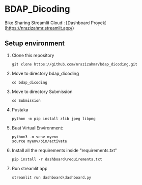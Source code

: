 # BDAP_Dicoding
Bike Sharing
Streamlit Cloud : [Dashboard Proyek] (https://nrazizahmr.streamlit.app/)
## Setup environment
1. Clone this repository
   ```
   git clone https://github.com/nrazizahmr/bdap_dicoding.git
   ```

2. Move to directory bdap_dicoding
   ```
   cd bdap_dicoding
   ```

3. Move to directory Submission
   ```
   cd Submission
   ```
4. Pustaka
   ```
   python -m pip install zlib jpeg libpng
   ```   
5. Buat Virtual Environment:
   ```
   python3 -m venv myenv
   source myenv/bin/activate
   ```
6. Install all the requirements inside "requirements.txt"
   ```
   pip install -r dashboard\requirements.txt
   ```
7. Run streamlit app
   ```
   streamlit run dashboard\dashboard.py
   ```
